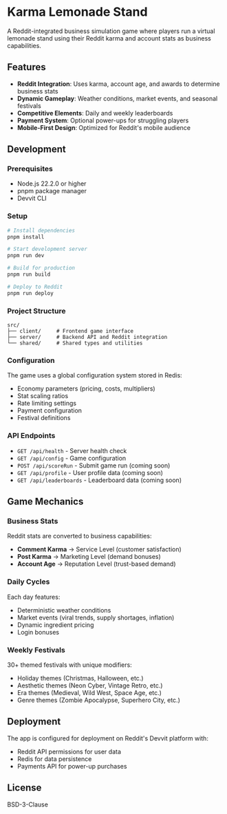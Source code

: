# Karma Lemonade Stand

A Reddit-integrated business simulation game where players run a virtual lemonade stand using their Reddit karma and account stats as business capabilities.

## Features

- **Reddit Integration**: Uses karma, account age, and awards to determine business stats
- **Dynamic Gameplay**: Weather conditions, market events, and seasonal festivals
- **Competitive Elements**: Daily and weekly leaderboards
- **Payment System**: Optional power-ups for struggling players
- **Mobile-First Design**: Optimized for Reddit's mobile audience

## Development

### Prerequisites

- Node.js 22.2.0 or higher
- pnpm package manager
- Devvit CLI

### Setup

```bash
# Install dependencies
pnpm install

# Start development server
pnpm run dev

# Build for production
pnpm run build

# Deploy to Reddit
pnpm run deploy
```

### Project Structure

```
src/
├── client/     # Frontend game interface
├── server/     # Backend API and Reddit integration
└── shared/     # Shared types and utilities
```

### Configuration

The game uses a global configuration system stored in Redis:

- Economy parameters (pricing, costs, multipliers)
- Stat scaling ratios
- Rate limiting settings
- Payment configuration
- Festival definitions

### API Endpoints

- `GET /api/health` - Server health check
- `GET /api/config` - Game configuration
- `POST /api/scoreRun` - Submit game run (coming soon)
- `GET /api/profile` - User profile data (coming soon)
- `GET /api/leaderboards` - Leaderboard data (coming soon)

## Game Mechanics

### Business Stats

Reddit stats are converted to business capabilities:
- **Comment Karma** → Service Level (customer satisfaction)
- **Post Karma** → Marketing Level (demand bonuses)
- **Account Age** → Reputation Level (trust-based demand)

### Daily Cycles

Each day features:
- Deterministic weather conditions
- Market events (viral trends, supply shortages, inflation)
- Dynamic ingredient pricing
- Login bonuses

### Weekly Festivals

30+ themed festivals with unique modifiers:
- Holiday themes (Christmas, Halloween, etc.)
- Aesthetic themes (Neon Cyber, Vintage Retro, etc.)
- Era themes (Medieval, Wild West, Space Age, etc.)
- Genre themes (Zombie Apocalypse, Superhero City, etc.)

## Deployment

The app is configured for deployment on Reddit's Devvit platform with:
- Reddit API permissions for user data
- Redis for data persistence
- Payments API for power-up purchases

## License

BSD-3-Clause
